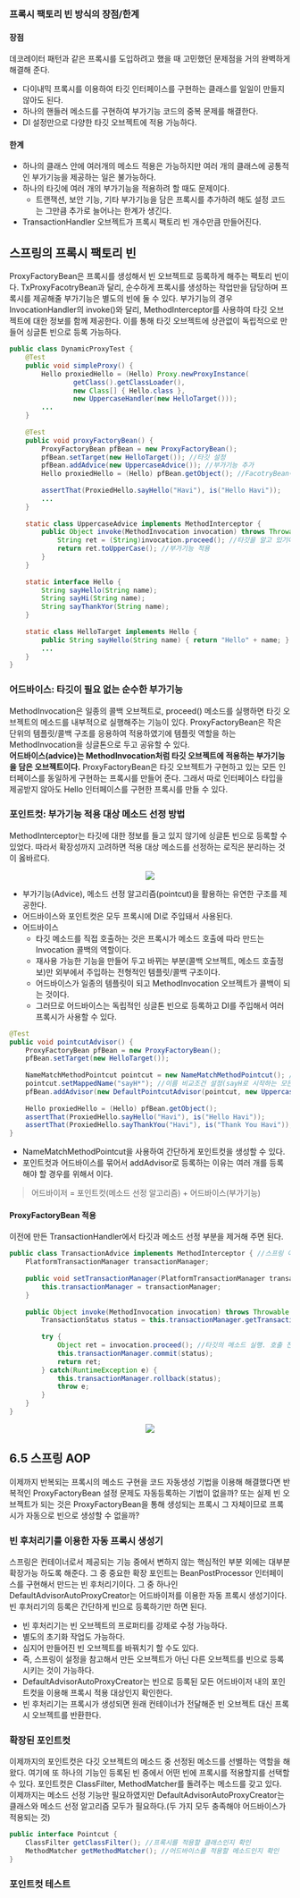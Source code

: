 ### 프록시 팩토리 빈 방식의 장점/한계
#### 장점
데코레이터 패턴과 같은 프록시를 도입하려고 했을 때 고민했던 문제점을 거의 완벽하게 해결해 준다.
- 다이내믹 프록시를 이용하여 타깃 인터페이스를 구현하는 클래스를 일일이 만들지 않아도 된다.
- 하나의 핸들러 메소드를 구현하여 부가기능 코드의 중복 문제를 해결한다.
- DI 설정만으로 다양한 타깃 오브젝트에 적용 가능하다.

#### 한계
- 하나의 클래스 안에 여러개의 메소드 적용은 가능하지만 여러 개의 클래스에 공통적인 부가기능을 제공하는 일은 불가능하다.
- 하나의 타깃에 여러 개의 부가기능을 적용하려 할 때도 문제이다.
	- 트랜잭션, 보안 기능, 기타 부가기능을 담은 프록시를 추가하려 해도 설정 코드는 그만큼 추가로 늘어나는 한계가 생긴다.
- TransactionHandler 오브젝트가 프록시 팩토리 빈 개수만큼 만들어진다.
	
## 스프링의 프록시 팩토리 빈
ProxyFactoryBean은 프록시를 생성해서 빈 오브젝트로 등록하게 해주는 팩토리 빈이다. TxProxyFacotryBean과 달리, 순수하게 프록시를 생성하는 작업만을 담당하며 프록시를 제공해줄 부가기능은 별도의 빈에 둘 수 있다. 부가기능의 경우 
InvocationHandler의 invoke()와 달리, MethodInterceptor를 사용하여 타깃 오브젝트에 대한 정보를 함께 제공한다. 이를 통해 타깃 오브젝트에 상관없이 독립적으로 만들어 싱글톤 빈으로 등록 가능하다.
```java
public class DynamicProxyTest {
    @Test
    public void simpleProxy() {
        Hello proxiedHello = (Hello) Proxy.newProxyInstance(
                getClass().getClassLoader(),
                new Class[] { Hello.class },
                new UppercaseHandler(new HelloTarget()));
        ...
    }
    
    @Test
    public void proxyFactoryBean() {
        ProxyFactoryBean pfBean = new ProxyFactoryBean();
        pfBean.setTarget(new HelloTarget()); //타깃 설정
        pfBean.addAdvice(new UppercaseAdvice()); //부가기능 추가
        Hello proxiedHello = (Hello) pfBean.getObject(); //FacotryBean이므로 생성된 프록시를 가져온다.
        
        assertThat(ProxiedHello.sayHello("Havi"), is("Hello Havi"));
        ...
    }
    
    static class UppercaseAdvice implements MethodInterceptor {
        public Object invoke(MethodInvocation invocation) throws Throwable {
            String ret = (String)invocation.proceed(); //타깃을 알고 있기에 타깃 오브젝트를 전달할 필요가 없다.
            return ret.toUpperCase(); //부가기능 적용
        }
    }
    
    static interface Hello {
        String sayHello(String name);
        String sayHi(String name);
        String sayThankYor(String name);
    }
    
    static class HelloTarget implements Hello {
        public String sayHello(String name) { return "Hello" + name; }
        ...
    }
}
```

### 어드바이스: 타깃이 필요 없는 순수한 부가기능
MethodInvocation은 일종의 콜백 오브젝트로, proceed() 메소드를 실행하면 타깃 오브젝트의 메소드를 내부적으로 실행해주는 기능이 있다. ProxyFactoryBean은 작은 단위의 템플릿/콜백 구조를 응용하여 적용하였기에 템플릿 역할을 하는 MethodInvocation을 
싱글톤으로 두고 공유할 수 있다.
<br>
**어드바이스(advice)는 MethodInvocation처럼 타깃 오브젝트에 적용하는 부가기능을 담은 오브젝트이다.** ProxyFactoryBean은 타깃 오브젝트가 구현하고 있는 모든 인터페이스를 동일하게 구현하는 프록시를 만들어 준다. 그래서 따로 인터페이스 타입을 
 제공받지 않아도 Hello 인터페이스를 구현한 프록시를 만들 수 있다.

### 포인트컷: 부가기능 적용 대상 메소드 선정 방법
MethodInterceptor는 타깃에 대한 정보를 들고 있지 않기에 싱글톤 빈으로 등록할 수 있었다. 따라서 확장성까지 고려하면 적용 대상 메소드를 선정하는 로직은 분리하는 것이 옳바르다. 

<p align="center">
<img src="/images/Tobi/6.18.png"/>
</p>

- 부가기능(Advice), 메소드 선정 알고리즘(pointcut)을 활용하는 유연한 구조를 제공한다.
- 어드바이스와 포인트컷은 모두 프록시에 DI로 주입돼서 사용된다.
- 어드바이스
	- 타깃 메소드를 직접 호출하는 것은 프록시가 메소드 호출에 따라 만드는 Invocation 콜백의 역할이다.
	- 재사용 가능한 기능을 만들어 두고 바뀌는 부분(콜백 오브젝트, 메소드 호출정보)만 외부에서 주입하는 전형적인 템플릿/콜백 구조이다.
	- 어드바이스가 일종의 템플릿이 되고 MethodInvocation 오브젝트가 콜백이 되는 것이다.
	- 그러므로 어드바이스는 독립적인 싱글톤 빈으로 등록하고 DI를 주입해서 여러 프록시가 사용할 수 있다.
	
```java
@Test
public void pointcutAdvisor() {
    ProxyFactoryBean pfBean = new ProxyFactoryBean();
    pfBean.setTarget(new HelloTarget());
    
    NameMatchMethodPointcut pointcut = new NameMatchMethodPointcut(); //메소드이름을 비교대상으로 선정하는 포인트컷 생성
    pointcut.setMappedName("sayH*"); //이름 비교조건 설정(sayH로 시작하는 모든 메소드 선택)
    pfBean.addAdvisor(new DefaultPointcutAdvisor(pointcut, new UppercaseAdvice())); //포인트컷과 어드바이스를 Advisor로 묶어서 한 번에 추가
    
    Hello proxiedHello = (Hello) pfBean.getObject();
    assertThat(ProxiedHello.sayHello("Havi"), is("Hello Havi"));
    assertThat(ProxiedHello.sayThankYou("Havi"), is("Thank You Havi")); //적용 안됨
}
```
- NameMatchMethodPointcut을 사용하여 간단하게 포인트컷을 생성할 수 있다.
- 포인트컷과 어드바이스를 묶어서 addAdvisor로 등록하는 이유는 여러 개를 등록해야 할 경우를 위해서 이다.

> 어드바이저 = 포인트컷(메소드 선정 알고리즘) + 어드바이스(부가기능)
 
#### ProxyFactoryBean 적용
이전에 만든 TransactionHandler에서 타깃과 메소드 선정 부분을 제거해 주면 된다.
```java
public class TransactionAdvice implements MethodInterceptor { //스프링 어드바이스 인터페이스 구현
    PlatformTransactionManager transactionManager;
    
    public void setTransactionManager(PlatformTransactionManager transactionManager) {
        this.transactionManager = transactionManager;
    }
    
    public Object invoke(MethodInvocation invocation) throws Throwable {
        TransactionStatus status = this.transactionManager.getTransaction(new DefaultTransactionDefinition());
        
        try {
            Object ret = invocation.proceed(); //타깃의 메소드 실행. 호출 전후로 부가기능을 추가할 수 있다.
            this.transactionManager.commit(status);
            return ret;
        } catch(RuntimeException e) {
            this.transactionManager.rollback(status);
            throw e;
        }
    }
}
```

<p align="center">
<img src="/images/Tobi/6.19.png"/>
</p>

## 6.5 스프링 AOP
이제까지 반복되는 프록시의 메소드 구현을 코드 자동생성 기법을 이용해 해결했다면 반복적인 ProxyFactoryBean 설정 문제도 자동등록하는 기법이 없을까? 
또는 실제 빈 오브젝트가 되는 것은 ProxyFactoryBean을 통해 생성되는 프록시 그 자체이므로 프록시가 자동으로 빈으로 생성할 수 없을까?

### 빈 후처리기를 이용한 자동 프록시 생성기
스프링은 컨테이너로서 제공되는 기능 중에서 변하지 않는 핵심적인 부분 외에는 대부분 확장가능 하도록 해준다. 그 중 중요한 확장 포인트는 BeanPostProcessor 인터페이스를 구현해서 만드는 빈 후처리기이다. 
그 중 하나인 DefaultAdvisorAutoProxyCreator는 어드바이저를 이용한 자동 프록시 생성기이다. 빈 후처리기의 등록은 간단하게 빈으로 등록하기만 하면 된다.
- 빈 후처리기는 빈 오브젝트의 프로퍼티를 강제로 수정 가능하다.
- 별도의 초기화 작업도 가능하다.
- 심지어 만들어진 빈 오브젝트를 바꿔치기 할 수도 있다.
- 즉, 스프링이 설정을 참고해서 만든 오브젝트가 아닌 다른 오브젝트를 빈으로 등록시키는 것이 가능하다.
- DefaultAdvisorAutoProxyCreator는 빈으로 등록된 모든 어드바이저 내의 포인트컷을 이용해 프록시 적용 대상인지 확인한다.
- 빈 후처리기는 프록시가 생성되면 원래 컨테이너가 전달해준 빈 오브젝트 대신 프록시 오브젝트를 반환한다.

### 확장된 포인트컷
이제까지의 포인트컷은 다깃 오브젝트의 메소드 중 선정된 메소드를 선별하는 역할을 해 왔다. 여기에 또 하나의 기능인 등록된 빈 중에서 어떤 빈에 프록시를 적용할지를 선택할 수 있다. 포인트컷은 ClassFilter, MethodMatcher를 돌려주는 메소드를 갖고 있다. 
이제까지는 메소드 선정 기능만 필요하였지만 DefaultAdvisorAutoProxyCreator는 클래스와 메소드 선정 알고리즘 모두가 필요하다.(두 가지 모두 충족해야 어드바이스가 적용되는 것)
```java
public interface Pointcut {
    ClassFilter getClassFilter(); //프록시를 적용할 클래스인지 확인
    MethodMatcher getMethodMatcher(); //어드바이스를 적용할 메소드인지 확인
}
```

### 포인트컷 테스트
```java

```